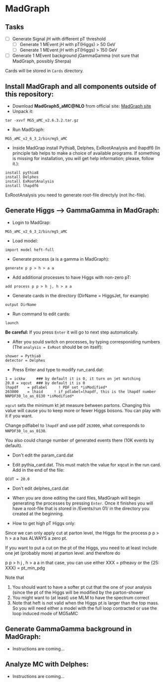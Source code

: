 # MadGraph

## Tasks

 - [ ] Generate Signal jH with different pT threshold
   - [ ] Generate 1 MEvent jH with pT(Higgs) > 50 GeV
   - [ ] Generate 1 MEvent jH with pT(Higgs) > 150 GeV
 - [ ] Generate 1 MEvent background jGammaGamma (not sure that MadGraph, possibly Sherpa)
 
Cards will be stored in `Cards` directory.
 

## Install MadGraph and all components outside of this repository:

* Download **MadGraph5_aMC@NLO** from official site: [MadGraph site](http://madgraph.physics.illinois.edu/)
* Unpack it: 
``` 
tar -xvvf MG5_aMC_v2.6.3.2.tar.gz
```
* Run MadGraph: 
```
MG5_aMC_v2_6_3_2/bin/mg5_aMC 
```
* Inside MadGrap install Pythia8, Delphes, ExRootAnalysis and lhapdf6 
(In principle tab helps to make a choice of available programs. If something is missing for installation, you will get help information; please, follow it.):
```
install pythia8
install Delphes
install ExRootAnalysis
install lhapdf6
```
ExRootAnalysis you need to generate root-file directyly (not lhc-file).

## Generate Higgs --> GammaGamma in MadGraph:

* Login to MadGrap:
```
MG5_aMC_v2_6_3_2/bin/mg5_aMC
```
* Load model:
```
import model heft-full
```
* Generate process (a is a gamma in MadGraph):
```
generate p p > h > a a
```
* Add additional processes to have Higgs with non-zero pT:
```
add process p p > h j, h > a a
```
* Generate cards in the directory (DirName = HiggsJet, for example)
```
output DirName
```
* Run command to edit cards:
```
launch
```

**Be careful:** If you press `Enter` it will go to next step automatically.

* After you sould switch on processes, 
by typing corresponiding numbers 
(The `analysis = ExRoot` should be on itself):
```
shower = Pythia8
detector = Delphes
```
* Press Enter and type to modify run\_card.dat:
```
1 = ickkw     ### by default it is 0, it turn on jet matching
20.0 = xqcut  ### by default it is 0 
lhapdf    = pdlabel     ! PDF set *isModified*
263000    = lhaid     ! if pdlabel=lhapdf, this is the lhapdf number NNPDF30_lo_as_0130 *isModified*
```
`xqcut` sets the minimum kt jet measure between partons. 
Changing this value will cause you to keep more or
fewer Higgs bosons. You can play with it if you want.

Change pdflabel to `lhapdf` and use pdif `263000`, what corresponds to `NNPDF30_lo_as_0130`.

You also could change number of generated events there (10K events by default).

* Don't edit the param\_card.dat

* Edit pythia\_card.dat. 
This must match the value for xqcut in the run card.
Add in the end of the file:
```
QCUT = 20.0
```
* Don’t edit delphes\_card.dat

* When you are done editing the card files, MadGraph will begin generating the processes by pressing `Enter`.
Once it finishes you will have a root-file that is stored in /Events/run 01/ in the directory you created at the beginning.

* How to get high pT Higgs only:

Since we can only apply cut at parton level, the Higgs for the process
p p > h > a a
has ALWAYS  a zero pt.

If you want to put a cut on the pt of the Higgs, you need to at least
include one jet (probably more) at parton level. and therefore do

p p > h j , h > a a 
in that case, you can use either 
XXX = ptheavy 
or the 
 {25: XXX} = pt_min_pdg

Note that 
1) You should want to have a softer pt cut that the one of your analysis (since the pt of the Higgs will be modified by the parton-shower
2) You might want to (at least) use MLM to have the spectrum correct
3) Note that heft is not valid when the Higgs pt is larger than the top mass. So you will need either a model with the full loop contracted or use the loop induced mode of MG5aMC


## Generate GammaGamma background in MadGraph:

   - Instructions are coming...

## Analyze MC with Delphes:

   - Instructions are coming...
   
